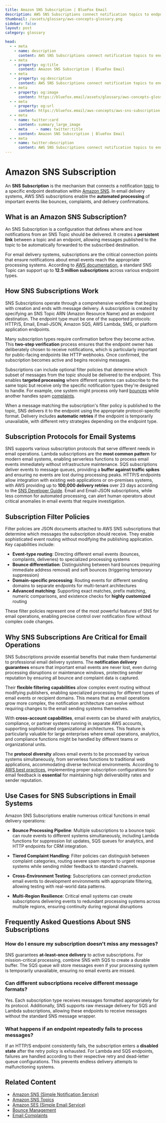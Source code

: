 ```yaml
---
title: Amazon SNS Subscription | BlueFox Email
description: AWS SNS Subscriptions connect notification topics to endpoint destinations, enabling automated processing of email events like bounces and complaints in messaging systems.
thumbnail: /assets/glossary/aws-concepts-glossary.png
sidebar: false
layout: post
category: glossary

head:
  - - meta
    - name: description
      content: AWS SNS Subscriptions connect notification topics to endpoint destinations, enabling automated processing of email events like bounces and complaints in messaging systems.
  - - meta
    - property: og:title
      content: Amazon SNS Subscription | BlueFox Email
  - - meta
    - property: og:description
      content: AWS SNS Subscriptions connect notification topics to endpoint destinations, enabling automated processing of email events like bounces and complaints in messaging systems.
  - - meta
    - property: og:image
      content: https://bluefox.email/assets/glossary/aws-concepts-glossary.png
  - - meta
    - property: og:url
      content: https://bluefox.email/aws-concepts/aws-sns-subscription
  - - meta
    - name: twitter:card
      content: summary_large_image
  - - meta    - name: twitter:title
      content: Amazon SNS Subscription | BlueFox Email
  - - meta
    - name: twitter:description
      content: AWS SNS Subscriptions connect notification topics to endpoint destinations, enabling automated processing of email events like bounces and complaints in messaging systems.
---
```


# Amazon SNS Subscription

An **SNS Subscription** is the mechanism that connects a notification [topic](/aws-concepts/aws-sns-topics) to a specific endpoint destination within [Amazon SNS](/aws-concepts/aws-sns). In email delivery systems, AWS SNS subscriptions enable the **automated processing** of important events like bounces, complaints, and delivery confirmations.

## What is an Amazon SNS Subscription?

An SNS Subscription is a configuration that defines where and how notifications from an SNS Topic should be delivered. It creates a **persistent link** between a topic and an endpoint, allowing messages published to the topic to be automatically forwarded to the subscribed destination.

For email delivery systems, subscriptions are the critical connection points that ensure notifications about email events reach the appropriate processing systems. According to [AWS documentation](https://docs.aws.amazon.com/general/latest/gr/sns.html#limits_sns), a standard SNS Topic can support up to **12.5 million subscriptions** across various endpoint types.

## How SNS Subscriptions Work

SNS Subscriptions operate through a comprehensive workflow that begins with creation and ends with message delivery. A subscription is created by specifying an SNS Topic ARN (Amazon Resource Name) and an endpoint destination. The endpoint type must be one of the supported protocols: HTTP/S, Email, Email-JSON, Amazon SQS, AWS Lambda, SMS, or platform application endpoints.

Many subscription types require confirmation before they become active. This **two-step verification** process ensures that the endpoint owner has deliberately chosen to receive notifications, which is particularly important for public-facing endpoints like HTTP webhooks. Once confirmed, the subscription becomes active and begins receiving messages.

Subscriptions can include optional filter policies that determine which subset of messages from the topic should be delivered to the endpoint. This enables **targeted processing** where different systems can subscribe to the same topic but receive only the specific notification types they're designed to handle. For example, one system might process only hard [bounces](/email-sending-concepts/bounce-management) while another handles spam [complaints](/email-sending-concepts/email-complaints).

When a message matching the subscription's filter policy is published to the topic, SNS delivers it to the endpoint using the appropriate protocol-specific format. Delivery includes **automatic retries** if the endpoint is temporarily unavailable, with different retry strategies depending on the endpoint type.

## Subscription Protocols for Email Systems

SNS supports various subscription protocols that serve different needs in email operations. Lambda subscriptions are the **most common pattern** for modern email systems, enabling serverless functions to process email events immediately without infrastructure maintenance. SQS subscriptions deliver events to message queues, providing a **buffer against traffic spikes** and ensuring no events are lost during processing peaks. HTTP/S endpoints allow integration with existing web applications or on-premises systems, with AWS providing up to **100,000 delivery retries** over 23 days according to the [SNS Developer Guide](https://docs.aws.amazon.com/sns/latest/dg/sns-message-delivery-retries.html). Email and Email-JSON subscriptions, while less common for automated processing, can alert human operators about critical anomalies in email events that require investigation.

## Subscription Filter Policies

Filter policies are JSON documents attached to AWS SNS subscriptions that determine which messages the subscription should receive. They enable sophisticated event routing without modifying the publishing application. Key capabilities include:

- **Event-type routing**: Directing different email events (bounces, complaints, deliveries) to specialized processing systems
- **Bounce differentiation**: Distinguishing between hard bounces (requiring immediate address removal) and soft bounces (triggering temporary suppression)
- **Domain-specific processing**: Routing events for different sending domains to separate endpoints for multi-tenant architectures
- **Advanced matching**: Supporting exact matches, prefix matching, numeric comparisons, and existence checks for **highly customized** routing

These filter policies represent one of the most powerful features of SNS for email operations, enabling precise control over notification flow without complex code changes.

## Why SNS Subscriptions Are Critical for Email Operations

SNS Subscriptions provide essential benefits that make them fundamental to professional email delivery systems. The **notification delivery guarantees** ensure that important email events are never lost, even during processing disruptions or maintenance windows, protecting sender reputation by ensuring all bounce and complaint data is captured.

Their **flexible filtering capabilities** allow complex event routing without modifying publishers, enabling specialized processing for different types of email events or recipient domains. This means that as email operations grow more complex, the notification architecture can evolve without requiring changes to the email sending systems themselves.

With **cross-account capabilities**, email events can be shared with analytics, compliance, or partner systems running in separate AWS accounts, supporting sophisticated organizational architectures. This feature is particularly valuable for large enterprises where email operations, analytics, and compliance functions might be handled by different teams or organizational units.

The **protocol diversity** allows email events to be processed by various systems simultaneously, from serverless functions to traditional web applications, accommodating diverse technical environments. According to [AWS best practices](https://docs.aws.amazon.com/ses/latest/dg/monitor-sending-activity.html), implementing proper subscription configurations for email feedback is **essential** for maintaining high deliverability rates and sender reputation.

## Use Cases for SNS Subscriptions in Email Systems

Amazon SNS Subscriptions enable numerous critical functions in email delivery operations:

- **Bounce Processing Pipeline**: Multiple subscriptions to a bounce topic can route events to different systems simultaneously, including Lambda functions for suppression list updates, SQS queues for analytics, and HTTP endpoints for CRM integration.

- **Tiered Complaint Handling**: Filter policies can distinguish between complaint categories, routing severe spam reports to urgent response systems while sending milder feedback to standard channels.

- **Cross-Environment Testing**: Subscriptions can connect production email events to development environments with appropriate filtering, allowing testing with real-world data patterns.

- **Multi-Region Resilience**: Critical email systems can create subscriptions delivering events to redundant processing systems across multiple regions, ensuring continuity during regional disruptions

## Frequently Asked Questions About SNS Subscriptions

### How do I ensure my subscription doesn't miss any messages?

SNS guarantees **at-least-once delivery** to active subscriptions. For mission-critical processing, combine SNS with SQS to create a durable buffer. The SQS queue will store messages even if your processing system is temporarily unavailable, ensuring no email events are missed.

### Can different subscriptions receive different message formats?

Yes. Each subscription type receives messages formatted appropriately for its protocol. Additionally, SNS supports raw message delivery for SQS and Lambda subscriptions, allowing these endpoints to receive messages without the standard SNS message wrapper.

### What happens if an endpoint repeatedly fails to process messages?

If an HTTP/S endpoint consistently fails, the subscription enters a **disabled state** after the retry policy is exhausted. For Lambda and SQS endpoints, failures are handled according to their respective retry and dead-letter queue configurations. This prevents endless delivery attempts to malfunctioning systems.

## Related Content

- [Amazon SNS (Simple Notification Service)](/aws-concepts/aws-sns)
- [Amazon SNS Topics](/aws-concepts/aws-sns-topics)
- [Amazon SES (Simple Email Service)](/aws-concepts/aws-ses)
- [Bounce Management](/email-sending-concepts/bounce-management)
- [Email Complaints](/email-sending-concepts/email-complaints)

<GlossaryCTA />
